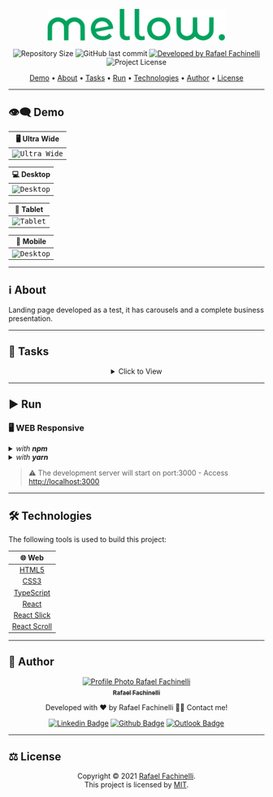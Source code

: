 <p align="center">
  <img alt="Mellow" src=".github/banner.svg" width="350px"/>
<p>

<p align="center"> 
  <img alt="Repository Size" src="https://img.shields.io/github/repo-size/rafaelfachinelli/mellow?color=2BCFA2&style=for-the-badge">
  <img alt="GitHub last commit" src="https://img.shields.io/github/last-commit/rafaelfachinelli/mellow?color=2BCFA2&style=for-the-badge">
  <a href="https://github.com/rafaelfachinelli">
    <img alt="Developed by Rafael Fachinelli" src="https://img.shields.io/badge/Developer-Rafael_Fachinelli-%2BCFA2?color=2BCFA2&style=for-the-badge">
  </a>
  <img alt="Project License" src="https://img.shields.io/github/license/rafaelfachinelli/mellow?color=2BCFA2&style=for-the-badge"/>
<p>

<p align="center">
 <a href="#eye_speech_bubble-demo">Demo</a> •
 <a href="#information_source-about">About</a> •
 <a href="#memo-tasks">Tasks</a> •
 <a href="#arrow_forward-run">Run</a> •
 <a href="#hammer_and_wrench-technologies">Technologies</a> •
 <a href="#boy-author">Author</a> •
 <a href="#balance_scale-license">License</a>
</p>

---
## :eye_speech_bubble: **Demo**

<div align="center">
  
|:desktop_computer: Ultra Wide|
|:---:|
|<kbd>![Ultra Wide](.github/ultra_demo.gif)</kbd>|

|:computer: Desktop|
|:---:|
|<kbd>![Desktop](.github/desktop_demo.gif)</kbd>|

|:iphone: Tablet|
|:---:|
|<kbd>![Tablet](.github/tablet_demo.gif)</kbd>|

|:iphone: Mobile|
|:---:|
|<kbd>![Desktop](.github/mobile_demo.gif)</kbd>|

</div>
  
---
## :information_source: About

Landing page developed as a test, it has carousels and a complete business presentation.

---
## :memo: **Tasks**

<div align="center">
<details>
<summary>Click to View</summary>

|State|Task|
|:---:|:---|
|:heavy_check_mark:|Initial Structure|
|:heavy_check_mark:|Create a global CSS|
|:heavy_check_mark:|Create Nagivator component|
|:heavy_check_mark:|Create Button component|
|:heavy_check_mark:|Create Pricing component|
|:heavy_check_mark:|Create Recipes component|
|:heavy_check_mark:|Create Recipe component|
|:heavy_check_mark:|Create GoGreen component|
|:heavy_check_mark:|Create HowItWorks component|
|:heavy_check_mark:|Create DownloadApp component|
|:heavy_check_mark:|Create Footer component|
|:heavy_check_mark:|Create react routes|
|:heavy_check_mark:|Create Landing page|
|:heavy_check_mark:|Responsive design: tablet|
|:heavy_check_mark:|Responsive design: mobile|
|:heavy_check_mark:|Responsive design: desktop|
|:heavy_check_mark:|Responsive design: ultra wide|

</details>
</div>

---
## :arrow_forward: **Run**

### :desktop_computer: **WEB Responsive**

<details>
  <summary><i>with <b>npm</b></i></summary>
  
  ```bash
  # Install dependencies
  $ npm install

  # Start development server
  $ npm start
  ```
  
</details>

<details>
  <summary><i>with <b>yarn</b></i></summary>
  
  ```bash
  # Install dependencies
  $ yarn

  # Start development server
  $ yarn start

  ```

</details>

> ⚠️ The development server will start on port:3000 - Access <http://localhost:3000>

---
## :hammer_and_wrench: **Technologies**

The following tools is used to build this project:

<div align="center">

|:globe_with_meridians: Web|
|:---:|
|[HTML5]()|
|[CSS3]()|
|[TypeScript](https://www.typescriptlang.org)|
|[React](https://reactjs.org)|
|[React Slick](https://react-slick.neostack.com)|
|[React Scroll](https://www.npmjs.com/package/react-scroll)|

</div>

---
## :boy: **Author**

<div align="center">

<a href="https://github.com/rafaelfachinelli">
 <img src="https://github.com/rafaelfachinelli.png" width="100px;" alt="Profile Photo Rafael Fachinelli"/>
 <br/>
 <sub><b>Rafael Fachinelli</b></sub>
</a>

Developed with ❤️ by Rafael Fachinelli 👋🏽 Contact me!

[![Linkedin Badge](https://img.shields.io/badge/-Rafael_Fachinelli-blue?style=flat-square&logo=Linkedin&logoColor=white)](https://www.linkedin.com/in/rafaelfachinelli)
[![Github Badge](https://img.shields.io/badge/-rafaelfachinelli-000?style=flat-square&logo=Github&logoColor=white)](https://github.com/rafaelfachinelli)
[![Outlook Badge](https://img.shields.io/badge/-rafael.fachinelli@fatec.sp.gov.br-0078d4?style=flat-square&logo=microsoft-outlook&logoColor=white)](mailto:rafael.fachinelli@fatec.sp.gov.br)

</div>

---
## :balance_scale: **License**

<div align="center">

Copyright © 2021 [Rafael Fachinelli](https://github.com/rafaelfachinelli).<br />
This project is licensed by [MIT](./LICENSE).

</div>

